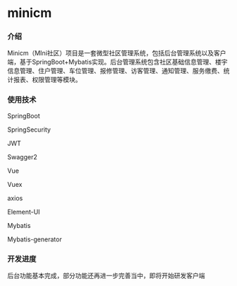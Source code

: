 # minicm

### 介绍

Minicm（MIni社区）项目是一套微型社区管理系统，包括后台管理系统以及客户端，基于SpringBoot+Mybatis实现。后台管理系统包含社区基础信息管理、楼宇信息管理、住户管理、车位管理、报修管理、访客管理、通知管理、服务缴费、统计报表、权限管理等模块。

### 使用技术

SpringBoot

SpringSecurity

JWT

Swagger2

Vue

Vuex

axios

Element-UI

Mybatis

Mybatis-generator

### 开发进度

后台功能基本完成，部分功能还再进一步完善当中，即将开始研发客户端


